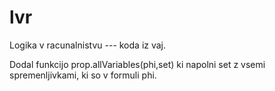 lvr
===

Logika v racunalnistvu --- koda iz vaj.

Dodal funkcijo prop.allVariables(phi,set) ki napolni set z vsemi spremenljivkami, ki so v formuli phi.
